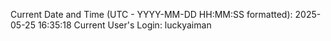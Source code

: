 Current Date and Time (UTC - YYYY-MM-DD HH:MM:SS formatted): 2025-05-25 16:35:18
Current User's Login: luckyaiman
